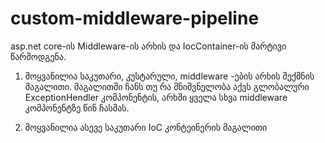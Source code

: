 # custom-middleware-pipeline
asp.net core-ის Middleware-ის არხის და IocContainer-ის მარტივი წარმოდგენა.

1) მოყვანილია საკუთარი, კუსტარული, middleware -ების არხის შექმნის მაგალითი.
  მაგალითში ჩანს თუ რა მნიშვნელობა აქვს გლობალური ExceptionHendler კომპონენტის, 
  არხში ყველა სხვა middleware კომპონენტზე წინ ჩასმას.
  
2) მოყვანილია ასევე საკუთარი IoC კონტეინერის მაგალითი
